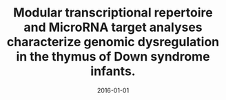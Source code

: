 ---
title: "Modular transcriptional repertoire and MicroRNA target analyses characterize genomic dysregulation in the thymus of Down syndrome infants."
collection: publications
permalink: /publication/2016-moreira2016modular
authors: "C. A. Moreira-Filho, S. Y. Bando, F. B. Bertonha, F. N. Silva, L. da F. Costa, L. R. Ferreira, G. Furlanetto, P. Chacur, M. C. Zerbini, M. Carneiro-Sampaio"
date: 2016-01-01
venue: 'Oncotarget, v. 7, n. 7, p. 7497--7533'
bibtex: "moreira2016modular.bib"
paperurl: 'http://www.oncotarget.com/fulltext/7120'
doi: 10.18632/oncotarget.7120
---